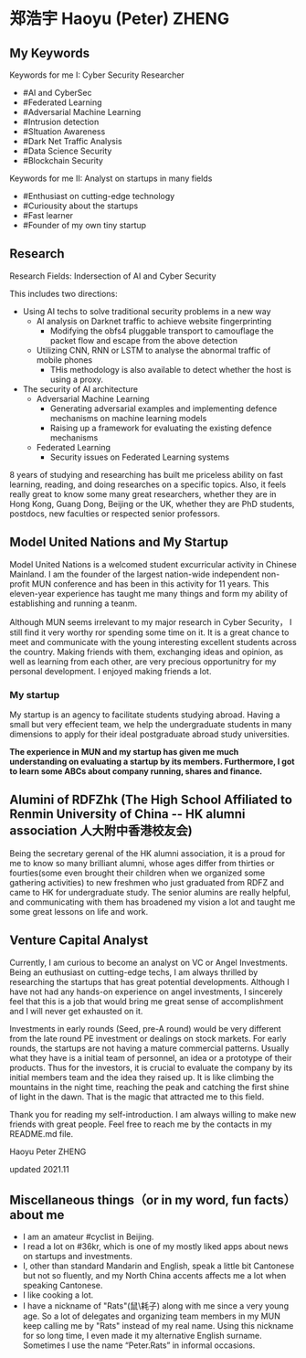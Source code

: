 # 郑浩宇 Haoyu (Peter) ZHENG

## My Keywords

Keywords for me I: Cyber Security Researcher
- \#AI and CyberSec
- \#Federated Learning
- \#Adversarial Machine Learning
- \#Intrusion detection
- \#SItuation Awareness
- \#Dark Net Traffic Analysis
- \#Data Science Security
- \#Blockchain Security

Keywords for me II: Analyst on startups in many fields
- \#Enthusiast on cutting-edge technology
- \#Curiousity about the startups
- \#Fast learner
- \#Founder of my own tiny startup

## Research

Research Fields: Indersection of AI and Cyber Security

This includes two directions:
- Using AI techs to solve traditional security problems in a new way
  - AI analysis on Darknet traffic to achieve website fingerprinting
    - Modifying the obfs4 pluggable transport to camouflage the packet flow and escape from the above detection
  - Utilizing CNN, RNN or LSTM to analyse the abnormal traffic of mobile phones
    - THis methodology is also available to detect whether the host is using a proxy.
- The security of AI architecture
  - Adversarial Machine Learning
    - Generating adversarial examples and implementing defence mechanisms on machine learning models
    - Raising up a framework for evaluating the existing defence mechanisms
  - Federated Learning
    - Security issues on Federated Learning systems

8 years of studying and researching has built me priceless ability on fast learning, reading, and doing researches on a specific topics. Also, it feels really great to know some many great researchers, whether they are in Hong Kong, Guang Dong, Beijing or the UK, whether they are PhD students, postdocs, new faculties or respected senior professors. 

## Model United Nations and My Startup

Model United Nations is a welcomed student excurricular activity in Chinese Mainland. I am the founder of the largest nation-wide independent non-profit MUN conference and has been in this activity for 11 years. This eleven-year experience has taught me many things and form my ability of establishing and running a teanm. 

Although MUN seems irrelevant to my major research in Cyber Security， I still find it very worthy ror spending some time on it. It is a great chance to meet and communicate with the young interesting excellent students across the country. Making friends with them, exchanging ideas and opinion, as well as learning from each other, are very precious opportunitry for my personal development. I enjoyed making friends a lot.

### My startup

My startup is an agency to facilitate students studying abroad. Having a small but very effecient team, we help the undergraduate students in many dimensions to apply for their ideal postgraduate abroad study universities. 

**The experience in MUN and my startup has given me much understanding on evaluating a startup by its members. Furthermore, I got to learn some ABCs about company running, shares and finance.**


## Alumini of RDFZhk (The High School Affiliated to Renmin University of China -- HK alumni association 人大附中香港校友会) 
Being the secretary gerenal of the HK alumni association, it is a proud for me to know so many brilliant alumni, whose ages differ from thirties or fourties(some even brought their children when we organized some gathering activities) to new freshmen who just graduated from RDFZ and came to HK for undergraduate study. The senior alumins are really helpful, and communicating with them has broadened my vision a lot and taught me some great lessons on life and work.

## Venture Capital Analyst

Currently, I am curious to become an analyst on VC or Angel Investments. Being an euthusiast on cutting-edge techs, I am always thrilled by researching the startups that has great potential developments. Although I have not had any hands-on experience on angel investments, I sincerely feel that this is a job that would bring me great sense of accomplishment and I will never get exhausted on it.

Investments in early rounds (Seed, pre-A round) would be very different from the late round PE investment or dealings on stock markets. For early rounds, the startups are not having a mature commercial patterns. Usually what they have is a initial team of personnel, an idea or a prototype of their products. Thus for the investors, it is crucial to evaluate the company by its initial members team and the idea they raised up. It is like climbing the mountains in the night time, reaching the peak and catching the first shine of light in the dawn. That is the magic that attracted me to this field.  

Thank you for reading my self-introduction. I am always willing to make new friends with great people. Feel free to reach me by the contacts in my README.md file.

Haoyu Peter ZHENG

updated 2021.11

## Miscellaneous things（or in my word, fun facts） about me

- I am an amateur \#cyclist in Beijing.
- I read a lot on \#36kr, which is one of my mostly liked apps about news on startups and investments.
- I, other than standard Mandarin and English, speak a little bit Cantonese but not so fluently, and my North China accents affects me a lot when speaking Cantonese. 
- I like cooking a lot.
- I have a nickname of "Rats"(鼠\耗子) along with me since a very young age. So a lot of delegates and organizing team members in my MUN keep calling me by "Rats" instead of my real name. Using this nickname for so long time, I even made it my alternative English surname. Sometimes I use the name “Peter.Rats” in informal occasions. 






<div style='display: none'>

Markdown is a lightweight and easy-to-use syntax for styling your writing. It includes conventions for

```markdown
Syntax highlighted code block

# Header 1
## Header 2
### Header 3

- Bulleted
- List

1. Numbered
2. List

**Bold** and _Italic_ and `Code` text

[Link](url) and ![Image](src)
```

For more details see [GitHub Flavored Markdown](https://guides.github.com/features/mastering-markdown/).

### Jekyll Themes

Your Pages site will use the layout and styles from the Jekyll theme you have selected in your [repository settings](https://github.com/PeterRats/PeterRats.github.io/settings/pages). The name of this theme is saved in the Jekyll `_config.yml` configuration file.

### Support or Contact

Having trouble with Pages? Check out our [documentation](https://docs.github.com/categories/github-pages-basics/) or [contact support](https://support.github.com/contact) and we’ll help you sort it out.
  
</div>
